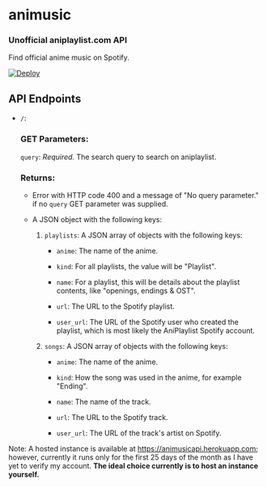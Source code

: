 # animusic

### Unofficial aniplaylist.com API

Find official anime music on Spotify.

[![Deploy](https://www.herokucdn.com/deploy/button.svg)](https://heroku.com/deploy?template=https://github.com/kakasuarez/animusic/)

## API Endpoints

- `/`:

  ### GET Parameters:

  `query`: _Required._ The search query to search on aniplaylist.

  ### Returns:

  - Error with HTTP code 400 and a message of "No query parameter." if no `query` GET parameter was supplied.
  - A JSON object with the following keys:

    1. `playlists`: A JSON array of objects with the following keys:

       - `anime`: The name of the anime.

       - `kind`: For all playlists, the value will be "Playlist".

       - `name`: For a playlist, this will be details about the playlist contents, like "openings, endings & OST".

       - `url`: The URL to the Spotify playlist.

       - `user_url`: The URL of the Spotify user who created the playlist, which is most likely the AniPlaylist Spotify account.

    2. `songs`: A JSON array of objects with the following keys:

       - `anime`: The name of the anime.

       - `kind`: How the song was used in the anime, for example "Ending".

       - `name`: The name of the track.

       - `url`: The URL to the Spotify track.

       - `user_url`: The URL of the track's artist on Spotify.

Note: A hosted instance is available at https://animusicapi.herokuapp.com; however, currently it runs only for the first 25 days of the month as I have yet to verify my account. **The ideal choice currently is to host an instance yourself.**
